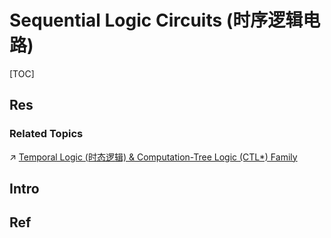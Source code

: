 # Sequential Logic Circuits (时序逻辑电路)

[TOC]



## Res
### Related Topics
↗ [Temporal Logic (时态逻辑) & Computation-Tree Logic (CTL*) Family](../../../../🧮%20Mathematics/🤼‍♀️%20Mathematical%20Logic/📍%20Mathematical%20Logic%20Basics%20(Formal%20Logic)/Modality%20Logic%20(模态逻辑)/Temporal%20Logic%20(时态逻辑)%20&%20Computation-Tree%20Logic%20(CTL*)%20Family/Temporal%20Logic%20(时态逻辑)%20&%20Computation-Tree%20Logic%20(CTL*)%20Family.md)



## Intro



## Ref
[深入了解什么是时序电路]:https://zhuanlan.zhihu.com/p/341780343
